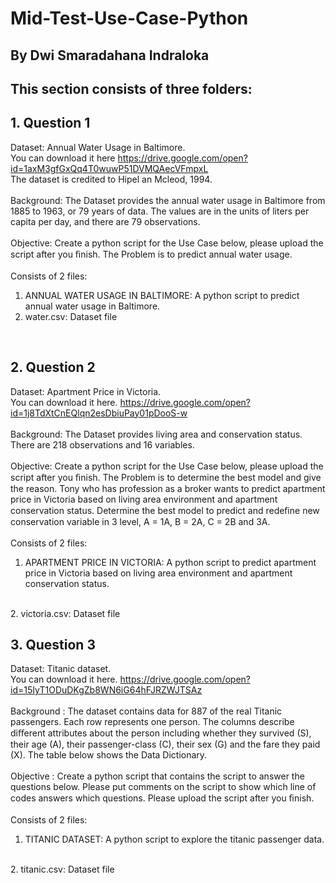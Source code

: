 # Mid-Test-Use-Case-Python
## By Dwi Smaradahana Indraloka

## This section consists of three folders:

## 1. Question 1
Dataset: Annual Water Usage in Baltimore.
<br>
You can download it here https://drive.google.com/open?id=1axM3gfGxQq4T0wuwP51DVMQAecVFmpxL
<br>
The dataset is credited to Hipel an Mcleod, 1994.
<br>
<br>
Background: The Dataset provides the annual water usage in Baltimore from 1885 to 1963, or 79 years of data. The values are in the units of liters per capita per day, and there are 79 observations.
<br>
<br>
Objective: Create a python script for the Use Case below, please upload the script after you ﬁnish. The Problem is to predict annual water usage.
<br>
<br>
Consists of 2 files:
1. ANNUAL WATER USAGE IN BALTIMORE: A python script to predict annual water usage in Baltimore.
2. water.csv: Dataset file
<br>

## 2. Question 2
Dataset: Apartment Price in Victoria.
<br>
You can download it here. https://drive.google.com/open?id=1j8TdXtCnEQlqn2esDbiuPay01pDooS-w 
<br>
<br>
Background: The Dataset provides living area and conservation status. There are 218 observations and 16 variables.
<br>
<br>
Objective: Create a python script for the Use Case below, please upload the script after you ﬁnish. The Problem is to determine the best model and give the reason. Tony who has profession as a broker wants to predict apartment price in Victoria based on living area environment and apartment conservation status. Determine the best model to predict and redeﬁne new conservation variable in 3 level, A = 1A, B = 2A, C = 2B and 3A.
<br>
<br>
Consists of 2 files:
<br>
1. APARTMENT PRICE IN VICTORIA: A python script to predict apartment price in Victoria based on living
area environment and apartment conservation status.
<br>
2. victoria.csv: Dataset file
<br>

## 3. Question 3
Dataset: Titanic dataset. 
<br>
You can download it here. https://drive.google.com/open?id=15IyT1ODuDKgZb8WN6iG64hFJRZWJTSAz
<br>
<br>
Background : The dataset contains data for 887 of the real Titanic passengers. Each row represents one person. The columns describe diﬀerent attributes about the person including whether they survived (S), their age (A), their passenger-class (C), their sex (G) and the fare they paid (X). The table below shows the Data Dictionary.
<br>
<br>
Objective : Create a python script that contains the script to answer the questions below. Please put comments on the script to show which line of codes answers which questions. Please upload the script after you ﬁnish.
<br>
<br>
Consists of 2 files:
<br>
1. TITANIC DATASET: A python script to explore the titanic passenger data.
<br>
2. titanic.csv: Dataset file
